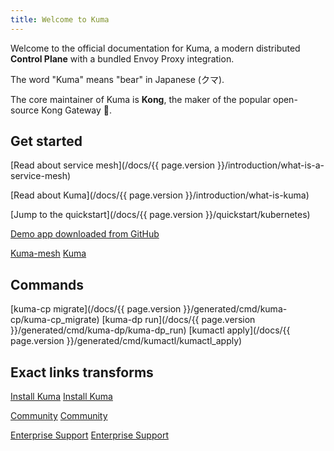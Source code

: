 ```yaml
---
title: Welcome to Kuma
---
```


Welcome to the official documentation for Kuma, a modern distributed **Control Plane** with a bundled Envoy Proxy integration.

The word "Kuma" means "bear" in Japanese (クマ).

The core maintainer of Kuma is **Kong**, the maker of the popular open-source Kong Gateway 🦍.

## Get started

[Read about service mesh](/docs/{{ page.version }}/introduction/what-is-a-service-mesh)

[Read about Kuma](/docs/{{ page.version }}/introduction/what-is-kuma)

[Jump to the quickstart](/docs/{{ page.version }}/quickstart/kubernetes)

[Demo app downloaded from GitHub](https://github.com/kumahq/kuma-counter-demo)

[Kuma-mesh](https://kong-mesh.io)
[Kuma](https://kuma.io)

## Commands

[kuma-cp migrate](/docs/{{ page.version }}/generated/cmd/kuma-cp/kuma-cp_migrate)
[kuma-dp run](/docs/{{ page.version }}/generated/cmd/kuma-dp/kuma-dp_run)
[kumactl apply](/docs/{{ page.version }}/generated/cmd/kumactl/kumactl_apply)

## Exact links transforms

[Install Kuma](/install/)
[Install Kuma](/install)

[Community](/community/)
[Community](/community)

[Enterprise Support](/enterprise/)
[Enterprise Support](/enterprise)
